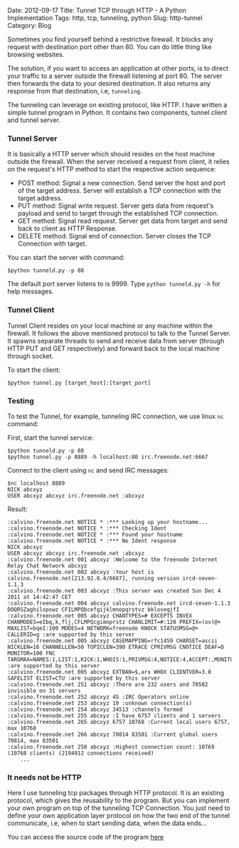 Date: 2012-09-17
Title: Tunnel TCP through HTTP - A Python Implementation
Tags: http, tcp, tunneling, python
Slug: http-tunnel
Category: Blog

Sometimes you find yourself behind a restrictive firewall. It blocks any request with destination port other than 80. You can do little thing like browsing websites. 

The solution, if you want to access an application at other ports, is to direct your traffic to a server outside the firewall listening at port 80. The server then forwards the data to your desired destination. It also returns any response from that destination, i.e, `tunneling`. 

The tunneling can leverage on existing protocol, like HTTP. I have written a simple tunnel program in Python. It contains two components, tunnel client and tunnel server. 

### Tunnel Server

It is basically a HTTP server which should resides on the host machine outside the firewall. When the server received a request from client, it relies on the request's HTTP method to start the respective action sequence: 

*   POST method: Signal a new connection. Send server the host and port of the target address. Server will establish a TCP connection with the target address.
*   PUT method: Signal write request. Server gets data from request's payload and send to target through the established TCP connection. 
*   GET method: Signal read request. Server get data from target and send back to client as HTTP Response. 
*   DELETE method: Signal end of connection. Server closes the TCP Connection with target.  

You can start the server with command: 

    $python tunneld.py -p 80 

The default port server listens to is 9999. Type `python tunneld.py -h` for help messages. 

### Tunnel Client

Tunnel Client resides on your local machine or any machine within the firewall. It follows the above mentioned protocol to talk to the Tunnel Server. It spawns separate threads to send and receive data from server (through HTTP PUT and GET respectively) and forward back to the local machine through socket.  

To start the client: 
    
    $python tunnel.py [target_host]:[target_port]

### Testing

To test the Tunnel, for example, tunneling IRC connection, we use linux `nc` command: 

First, start the tunnel service:
    
    $python tunneld.py -p 80
    $python tunnel.py -p 8889 -h localhost:80 irc.freenode.net:6667

Connect to the client using `nc` and send IRC messages: 
    
    $nc localhost 8889 
    NICK abcxyz
    USER abcxyz abcxyz irc.freenode.net :abcxyz

Result: 

    :calvino.freenode.net NOTICE * :*** Looking up your hostname...
    :calvino.freenode.net NOTICE * :*** Checking Ident
    :calvino.freenode.net NOTICE * :*** Found your hostname
    :calvino.freenode.net NOTICE * :*** No Ident response
    NICK abcxyz
    USER abcxyz abcxyz irc.freenode.net :abcxyz
    :calvino.freenode.net 001 abcxyz :Welcome to the freenode Internet Relay Chat Network abcxyz
    :calvino.freenode.net 002 abcxyz :Your host is calvino.freenode.net[213.92.8.4/6667], running version ircd-seven-1.1.3
    :calvino.freenode.net 003 abcxyz :This server was created Sun Dec 4 2011 at 14:42:47 CET
    :calvino.freenode.net 004 abcxyz calvino.freenode.net ircd-seven-1.1.3 DOQRSZaghilopswz CFILMPQbcefgijklmnopqrstvz bkloveqjfI
    :calvino.freenode.net 005 abcxyz CHANTYPES=# EXCEPTS INVEX CHANMODES=eIbq,k,flj,CFLMPQcgimnprstz CHANLIMIT=#:120 PREFIX=(ov)@+ MAXLIST=bqeI:100 MODES=4 NETWORK=freenode KNOCK STATUSMSG=@+ CALLERID=g :are supported by this server
    :calvino.freenode.net 005 abcxyz CASEMAPPING=rfc1459 CHARSET=ascii NICKLEN=16 CHANNELLEN=50 TOPICLEN=390 ETRACE CPRIVMSG CNOTICE DEAF=D MONITOR=100 FNC TARGMAX=NAMES:1,LIST:1,KICK:1,WHOIS:1,PRIVMSG:4,NOTICE:4,ACCEPT:,MONITOR: :are supported by this server
    :calvino.freenode.net 005 abcxyz EXTBAN=$,arx WHOX CLIENTVER=3.0 SAFELIST ELIST=CTU :are supported by this server
    :calvino.freenode.net 251 abcxyz :There are 232 users and 70582 invisible on 31 servers
    :calvino.freenode.net 252 abcxyz 45 :IRC Operators online
    :calvino.freenode.net 253 abcxyz 10 :unknown connection(s)
    :calvino.freenode.net 254 abcxyz 34513 :channels formed
    :calvino.freenode.net 255 abcxyz :I have 6757 clients and 1 servers
    :calvino.freenode.net 265 abcxyz 6757 10768 :Current local users 6757, max 10768
    :calvino.freenode.net 266 abcxyz 70814 83501 :Current global users 70814, max 83501
    :calvino.freenode.net 250 abcxyz :Highest connection count: 10769 (10768 clients) (2194912 connections received)
        ...


### It needs not be HTTP

Here I use tunneling tcp packages through HTTP protocol. It is an existing protocol, which gives the reusability to the program. But you can implement your own program on top of the tunneling TCP Connection. You just need to define your own application layer protocol on how the two end of the tunnel communicate, i.e, when to start sending data, when the data ends...

You can access the source code of the program [here](https://github.com/khuevu/http-tunnel)


    



